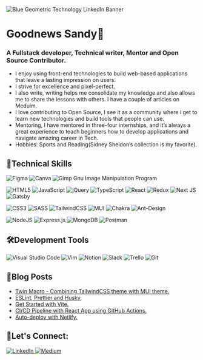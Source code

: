 ![Blue Geometric Technology LinkedIn Banner](https://user-images.githubusercontent.com/54219127/209571419-0ee2f0e1-0354-44a8-a7ae-26049747183f.png)

# Goodnews Sandy👋

### A Fullstack developer, Technical writer, Mentor and Open Source Contributor.
-  I enjoy using front-end technologies to build web-based applications that leave a lasting impression on users.
-  I strive for excellence and pixel-perfect.
-  I also write, writing helps me consolidate my knowledge and also allows me to share the lessons with others. I have a couple of articles on Meduim.
-  I love contributing to Open Source, I see it as a community where i get to learn new technologies and build tools that people can use.
-  Mentoring, I have mentored in three-four internships, and it’s always a great experience to teach beginners how to develop applications and navigate amazing career in Tech.
-  Hobbies: Sports and Reading(Sidney Sheldon’s collection is my favorite).

## 💪Technical Skills
![Figma](https://img.shields.io/badge/figma-%23F24E1E.svg?style=for-the-badge&logo=figma&logoColor=white)
![Canva](https://img.shields.io/badge/Canva-%2300C4CC.svg?style=for-the-badge&logo=Canva&logoColor=white)
![Gimp Gnu Image Manipulation Program](https://img.shields.io/badge/Gimp-657D8B?style=for-the-badge&logo=gimp&logoColor=FFFFFF)


![HTML5](https://img.shields.io/badge/html5-%23E34F26.svg?style=for-the-badge&logo=html5&logoColor=white)
![JavaScript](https://img.shields.io/badge/javascript-%23323330.svg?style=for-the-badge&logo=javascript&logoColor=%23F7DF1E)
![jQuery](https://img.shields.io/badge/jquery-%230769AD.svg?style=for-the-badge&logo=jquery&logoColor=white)
![TypeScript](https://img.shields.io/badge/typescript-%23007ACC.svg?style=for-the-badge&logo=typescript&logoColor=white)
![React](https://img.shields.io/badge/react-%2320232a.svg?style=for-the-badge&logo=react&logoColor=%2361DAFB)
![Redux](https://img.shields.io/badge/redux-%23593d88.svg?style=for-the-badge&logo=redux&logoColor=white)
![Next JS](https://img.shields.io/badge/Next-black?style=for-the-badge&logo=next.js&logoColor=white)
![Gatsby](https://img.shields.io/badge/Gatsby-%23663399.svg?style=for-the-badge&logo=gatsby&logoColor=white)


![CSS3](https://img.shields.io/badge/css3-%231572B6.svg?style=for-the-badge&logo=css3&logoColor=white)
![SASS](https://img.shields.io/badge/SASS-hotpink.svg?style=for-the-badge&logo=SASS&logoColor=white)
![TailwindCSS](https://img.shields.io/badge/tailwindcss-%2338B2AC.svg?style=for-the-badge&logo=tailwind-css&logoColor=white)
![MUI](https://img.shields.io/badge/MUI-%230081CB.svg?style=for-the-badge&logo=mui&logoColor=white)
![Chakra](https://img.shields.io/badge/chakra-%234ED1C5.svg?style=for-the-badge&logo=chakraui&logoColor=white)
![Ant-Design](https://img.shields.io/badge/-AntDesign-%230170FE?style=for-the-badge&logo=ant-design&logoColor=white)

![NodeJS](https://img.shields.io/badge/node.js-6DA55F?style=for-the-badge&logo=node.js&logoColor=white)
![Express.js](https://img.shields.io/badge/express.js-%23404d59.svg?style=for-the-badge&logo=express&logoColor=%2361DAFB)
![MongoDB](https://img.shields.io/badge/MongoDB-%234ea94b.svg?style=for-the-badge&logo=mongodb&logoColor=white)
![Postman](https://img.shields.io/badge/Postman-FF6C37?style=for-the-badge&logo=postman&logoColor=white)

## 🛠Development Tools
![Visual Studio Code](https://img.shields.io/badge/Visual%20Studio%20Code-0078d7.svg?style=for-the-badge&logo=visual-studio-code&logoColor=white)
![Vim](https://img.shields.io/badge/VIM-%2311AB00.svg?style=for-the-badge&logo=vim&logoColor=white)
![Notion](https://img.shields.io/badge/Notion-%23000000.svg?style=for-the-badge&logo=notion&logoColor=white)
![Slack](https://img.shields.io/badge/Slack-4A154B?style=for-the-badge&logo=slack&logoColor=white)
![Trello](https://img.shields.io/badge/Trello-%23026AA7.svg?style=for-the-badge&logo=Trello&logoColor=white)
![Git](https://img.shields.io/badge/git-%23F05033.svg?style=for-the-badge&logo=git&logoColor=white)

## 🧾Blog Posts
- [Twin Macro - Combining TailwindCSS theme with MUI theme.](https://medium.com/@sandygoody/vite-twin-macro-d27a5f89df06)
- [ESLint, Prettier and Husky,](https://medium.com/@sandygoody/eslint-prettier-and-husky-e6116518f2f9)
- [Get Started with Vite.](https://medium.com/@sandygoody/get-started-with-vite-230deaef0ecf)
- [CI/CD Pipeline with React App using GitHub Actions.](https://medium.com/@sandygoody/ci-cd-pipeline-with-react-app-using-github-actions-1b219d4e162f)
- [Auto-deploy with Netlify.](https://medium.com/@sandygoody/auto-deploy-with-netlify-41c1dcd0ff26)

## 🤝Let's Connect:
<a href="https://www.linkedin.com/in/goodnews-sandy-613936179/">![LinkedIn](https://img.shields.io/badge/linkedin-%230077B5.svg?style=for-the-badge&logo=linkedin&logoColor=white) </a>
<a href="https://sandygoody.medium.com/"> ![Medium](https://img.shields.io/badge/Medium-12100E?style=for-the-badge&logo=medium&logoColor=white) </a>




